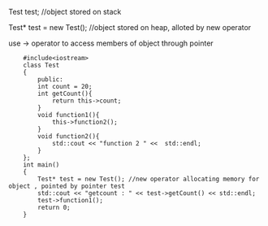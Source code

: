 Test test; //object stored on stack

Test* test = new Test(); //object stored on heap, alloted by new operator

use -> operator to access members of object through pointer

        #include<iostream>
        class Test
        {    
            public:      
            int count = 20;
            int getCount(){
                return this->count;
            }  
            void function1(){
                this->function2();
            }
            void function2(){
                std::cout << "function 2 " <<  std::endl;
            }
        };
        int main()
        {   
            Test* test = new Test(); //new operator allocating memory for object , pointed by pointer test
            std::cout << "getcount : " << test->getCount() << std::endl;
            test->function1();
            return 0;
        }

